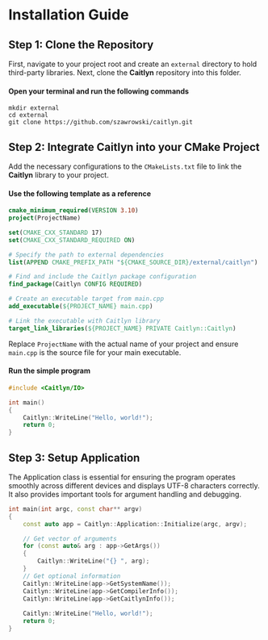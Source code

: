 # Installation Guide

## Step 1: Clone the Repository

First, navigate to your project root and create an `external` directory to hold
third-party libraries. Next, clone the **Caitlyn** repository into this folder.

#### Open your terminal and run the following commands

```shell
mkdir external
cd external
git clone https://github.com/szawrowski/caitlyn.git
```

## Step 2: Integrate Caitlyn into your CMake Project

Add the necessary configurations to the `CMakeLists.txt` file to link the
**Caitlyn** library to your project.

#### Use the following template as a reference

```cmake
cmake_minimum_required(VERSION 3.10)
project(ProjectName)

set(CMAKE_CXX_STANDARD 17)
set(CMAKE_CXX_STANDARD_REQUIRED ON)

# Specify the path to external dependencies
list(APPEND CMAKE_PREFIX_PATH "${CMAKE_SOURCE_DIR}/external/caitlyn")

# Find and include the Caitlyn package configuration
find_package(Caitlyn CONFIG REQUIRED)

# Create an executable target from main.cpp
add_executable(${PROJECT_NAME} main.cpp)

# Link the executable with Caitlyn library
target_link_libraries(${PROJECT_NAME} PRIVATE Caitlyn::Caitlyn)
```

Replace `ProjectName` with the actual name of your project and ensure `main.cpp`
is the source file for your main executable.

#### Run the simple program

```c++
#include <Caitlyn/IO>

int main()
{
    Caitlyn::WriteLine("Hello, world!");
    return 0;
}
```

## Step 3: Setup Application

The Application class is essential for ensuring the program operates smoothly
across different devices and displays UTF-8 characters correctly.
It also provides important tools for argument handling and debugging.

```c++
int main(int argc, const char** argv)
{
    const auto app = Caitlyn::Application::Initialize(argc, argv);

    // Get vector of arguments
    for (const auto& arg : app->GetArgs())
    {
        Caitlyn::WriteLine("{} ", arg);
    }
    // Get optional information
    Caitlyn::WriteLine(app->GetSystemName());
    Caitlyn::WriteLine(app->GetCompilerInfo());
    Caitlyn::WriteLine(app->GetCaitlynInfo());
    
    Caitlyn::WriteLine("Hello, world!");
    return 0;
}
```
